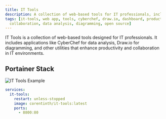 ```yaml
---
title: IT Tools
description: A collection of web-based tools for IT professionals, including CyberChef, Draw.io, and more.
tags: [it-tools, web app, tools, cyberchef, draw.io, dashboard, productivity,
  collaboration, data analysis, diagramming, open source]
---
```


IT Tools is a collection of web-based tools designed for IT professionals. It includes applications like CyberChef for data analysis, Draw.io for diagramming, and other utilities that enhance productivity and collaboration in IT environments.

## Portainer Stack
![IT Tools Example](../images/it_tools_example.png)

```yaml
services:
  it-tools:
    restart: unless-stopped
    image: corentinth/it-tools:latest
    ports:
      - 8800:80
```
